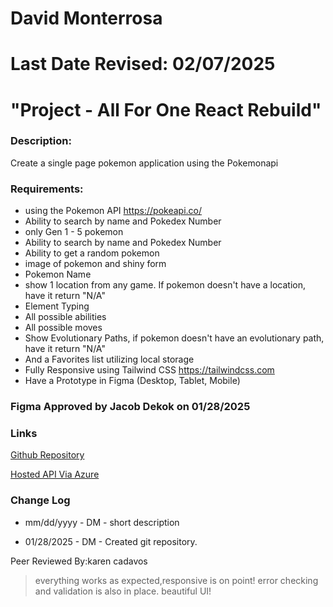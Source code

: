 # David Monterrosa
# Last Date Revised: 02/07/2025
# "Project - All For One React Rebuild"
### Description:
Create a single page pokemon application using the Pokemonapi

### Requirements:
- using the Pokemon API https://pokeapi.co/
- Ability to search by name and Pokedex Number
- only Gen 1 - 5 pokemon
- Ability to search by name and Pokedex Number
- Ability to get a random pokemon
- image of pokemon and shiny form
- Pokemon Name
- show 1 location from any game. If pokemon doesn't have a location, have it return "N/A"
- Element Typing
- All possible abilities
- All possible moves
- Show Evolutionary Paths, if pokemon doesn't have an evolutionary path, have it return "N/A"
- And a Favorites list utilizing local storage
- Fully Responsive using Tailwind CSS https://tailwindcss.com
- Have a Prototype in Figma (Desktop, Tablet, Mobile)

### Figma Approved by Jacob Dekok on 01/28/2025  

### Links
[Github Repository](https://github.com/davidmonterrosa/MonterrosaDPPokemonAPIChallenge.git)

[Hosted API Via Azure]()

### Change Log
+ mm/dd/yyyy - DM - short description
- 01/28/2025 - DM - Created git repository.

Peer Reviewed By:karen cadavos
>everything works as expected,responsive is on point! error checking and validation is also in place. beautiful UI!
